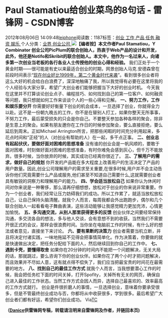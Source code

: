 
# Paul Stamatiou给创业菜鸟的8句话 - 雷锋网 - CSDN博客


2012年08月06日 14:09:48[leiphone](https://me.csdn.net/leiphone)阅读数：1187标签：[创业																](https://so.csdn.net/so/search/s.do?q=创业&t=blog)[工作																](https://so.csdn.net/so/search/s.do?q=工作&t=blog)[产品																](https://so.csdn.net/so/search/s.do?q=产品&t=blog)[任务																](https://so.csdn.net/so/search/s.do?q=任务&t=blog)[融资																](https://so.csdn.net/so/search/s.do?q=融资&t=blog)[娱乐																](https://so.csdn.net/so/search/s.do?q=娱乐&t=blog)[
							](https://so.csdn.net/so/search/s.do?q=融资&t=blog)[
																					](https://so.csdn.net/so/search/s.do?q=任务&t=blog)个人分类：[业界																](https://blog.csdn.net/leiphone/article/category/873390)[创业公司																](https://blog.csdn.net/leiphone/article/category/873394)[
							](https://blog.csdn.net/leiphone/article/category/873390)
[
				](https://so.csdn.net/so/search/s.do?q=任务&t=blog)
[
			](https://so.csdn.net/so/search/s.do?q=任务&t=blog)
[
		](https://so.csdn.net/so/search/s.do?q=产品&t=blog)
[
	](https://so.csdn.net/so/search/s.do?q=工作&t=blog)
[
	](https://so.csdn.net/so/search/s.do?q=创业&t=blog)
![](http://www.leiphone.com/wp-content/uploads/2012/08/paul-stamatiou.jpg)**【编者按】本文作者Paul Stamatiou，****Y Combinator 创业公司****PicPlum的联合创始人，热衷于Web产品的设计和开发，此外，他还是Notifo和Skribit的联合创始人。本文中，他作为一名过来人，向诸多第一次创业当老板的各行各业人士传授他的创业心得和经验。**
我们正处于一个黄金时期——很可能是有史以来最适合创业的时期，网景创始人马克.安德森曾在前段时间表示“[现在创业好比1999年，第二个黄金时代来袭](http://www.leiphone.com/12717-keats-nows-the-time-to-build-companies-like-its-1999.html)”。看到很多创业者将这么大好的机会给白白浪费了，深深地触痛了我，所以我觉得有必要在这里将我的个人经验与大家分享，希望广大创业者们能够把握当下大好的创业时机。
今天我在这里并不打算谈论创业点子、编程技巧、如何找到自己的第一位客户、如何融资等问题，我只想就如何工作来谈谈个人的一些心得和见解。
**一、努力工作，工作和娱乐要分开**
你需要好好衡量下创业的机会成本，一旦选择了创业，你就得全力以赴。这不是一份朝九晚五的工作，你不是在替别人打工，如果你整天无所事事，不努力工作，最后蒙受损失的只会是你自己。不要整天参加各种各样的聚会，除非是生意上的聚会。如果有朋友邀你在工作日的时候参加聚会，要么直接拒绝，要么延后到周末。正如Michael Arrington所言，把那些闲暇的时间充分利用起来，多花点时间和“正经”的人（对创业有帮助的人）在一起，多干点正事。
**二、创业总有起起伏伏，要做好面对困难的思想准备**
没有谁的创业会是一帆风顺的，要敢于面对困难，时刻做好面对困难的思想准备，有时你难免会感到灰心，但千万不能放弃。很多时候，当你放弃的时候，其实成功已经离你很近了。
**三、了解用户的需求，做好自己的规划**
你开发的产品能在多大程度上改善用户的生活决定了产品的用户数量。因此,创业公司理解用户的需求至关重要,在很多时候,用户并不会主动告诉你他们究竟需要什么产品或服务,他们甚至不知道自己需要什么,这就需要创业者具有敏锐的洞察力和理解用户的能力。
**四、学会适当放松自己**
如果你认为休闲时间对你来说是一种奢侈，那么请再仔细想想，放松对于创业的你来说非常重要。作为一个创业者，我们经常让压力妨碍我们的成功。所以工作累了，就适当放松放松自己，让自己保持头脑清醒。就我个人而言，每周我都会外出跑跑步，偶尔和几个联合创始人一起看看电子舞曲表演，这些活动能够让我感觉精力更加充沛，心情更加愉悦。
**五、多沟通交流，从别人那里获得更多的反馈**
创业伙伴之间要经常保持沟通，多交流各自的想法，多与他人交谈，会有意想不到的收获。当然我们不需要开很正式的会议，那样会很浪费时间。当你坐在电脑前工作的时候，有什么好的想法或者意见，直接坐下来讨论。
**六、要有果断的决策力**
创业者需要当机立断，并且将决定付诸实践，一味地拖延不见得会把事情简单化。作为决策着，你要做的就是快速做出决定，把任务分配给下面的人，然后继续回到你自己的工作中。
**七、遇到卡壳，要懂得取舍**
如果你在20分钟的时间内不能把一个问题解决，无关大局的话，那就跳过，要么咨询下你的创业伙伴。如果你花了两个小时才把问题解决，而且效果并不尽如人意，这有就点得不偿失了，我们应当把最宝贵的时间花在最需要的地方。
**八、找到自己的最佳工作方式**
就我个人而言，当我想要潜心工作的时候，我会把任务栏下面的时间关掉，打开Spofity，关掉所有无关的网页，确保自己进入最佳的工作状态。当然工作方式会因人而异，选择自己最喜欢的、效率最高的工作方式就行。
创业是件很折磨人的事情，一旦选择创业，意味着你要承受很多，但是不管最终创业成功与否，你都将从中收获很多，学到很多。最后希望广大创业者们都有好运，希望你们创业成功。
Via[TC](http://techcrunch.com/2012/08/05/first-time-startup-entrepreneurs-stop-fucking-around/)

**（****[Danice](http://www.leiphone.com/author/danice)****供****雷锋网****专稿，转载请注明来自雷锋网及作者，并链回本页)**

[
](https://so.csdn.net/so/search/s.do?q=创业&t=blog)
